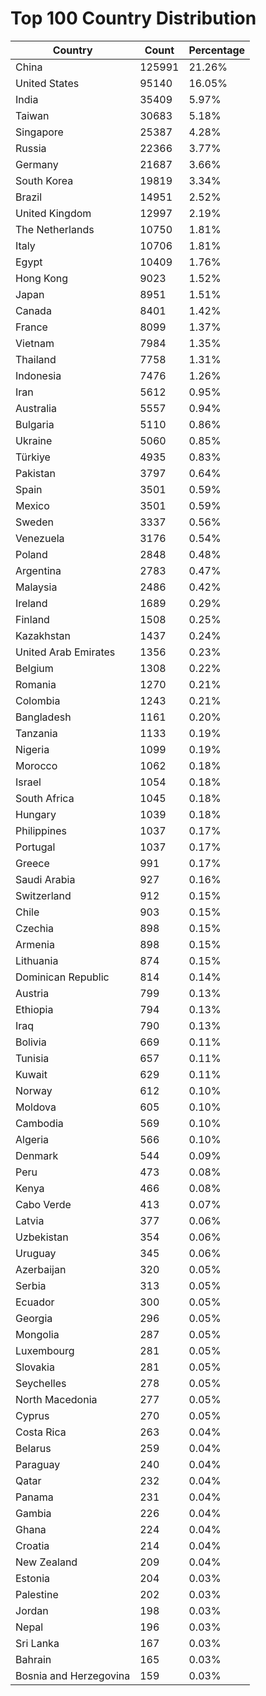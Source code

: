 # Top 100 Country Distribution
| Country | Count | Percentage |
|----|----|----|
| China | 125991 | 21.26% |
| United States | 95140 | 16.05% |
| India | 35409 | 5.97% |
| Taiwan | 30683 | 5.18% |
| Singapore | 25387 | 4.28% |
| Russia | 22366 | 3.77% |
| Germany | 21687 | 3.66% |
| South Korea | 19819 | 3.34% |
| Brazil | 14951 | 2.52% |
| United Kingdom | 12997 | 2.19% |
| The Netherlands | 10750 | 1.81% |
| Italy | 10706 | 1.81% |
| Egypt | 10409 | 1.76% |
| Hong Kong | 9023 | 1.52% |
| Japan | 8951 | 1.51% |
| Canada | 8401 | 1.42% |
| France | 8099 | 1.37% |
| Vietnam | 7984 | 1.35% |
| Thailand | 7758 | 1.31% |
| Indonesia | 7476 | 1.26% |
| Iran | 5612 | 0.95% |
| Australia | 5557 | 0.94% |
| Bulgaria | 5110 | 0.86% |
| Ukraine | 5060 | 0.85% |
| Türkiye | 4935 | 0.83% |
| Pakistan | 3797 | 0.64% |
| Spain | 3501 | 0.59% |
| Mexico | 3501 | 0.59% |
| Sweden | 3337 | 0.56% |
| Venezuela | 3176 | 0.54% |
| Poland | 2848 | 0.48% |
| Argentina | 2783 | 0.47% |
| Malaysia | 2486 | 0.42% |
| Ireland | 1689 | 0.29% |
| Finland | 1508 | 0.25% |
| Kazakhstan | 1437 | 0.24% |
| United Arab Emirates | 1356 | 0.23% |
| Belgium | 1308 | 0.22% |
| Romania | 1270 | 0.21% |
| Colombia | 1243 | 0.21% |
| Bangladesh | 1161 | 0.20% |
| Tanzania | 1133 | 0.19% |
| Nigeria | 1099 | 0.19% |
| Morocco | 1062 | 0.18% |
| Israel | 1054 | 0.18% |
| South Africa | 1045 | 0.18% |
| Hungary | 1039 | 0.18% |
| Philippines | 1037 | 0.17% |
| Portugal | 1037 | 0.17% |
| Greece | 991 | 0.17% |
| Saudi Arabia | 927 | 0.16% |
| Switzerland | 912 | 0.15% |
| Chile | 903 | 0.15% |
| Czechia | 898 | 0.15% |
| Armenia | 898 | 0.15% |
| Lithuania | 874 | 0.15% |
| Dominican Republic | 814 | 0.14% |
| Austria | 799 | 0.13% |
| Ethiopia | 794 | 0.13% |
| Iraq | 790 | 0.13% |
| Bolivia | 669 | 0.11% |
| Tunisia | 657 | 0.11% |
| Kuwait | 629 | 0.11% |
| Norway | 612 | 0.10% |
| Moldova | 605 | 0.10% |
| Cambodia | 569 | 0.10% |
| Algeria | 566 | 0.10% |
| Denmark | 544 | 0.09% |
| Peru | 473 | 0.08% |
| Kenya | 466 | 0.08% |
| Cabo Verde | 413 | 0.07% |
| Latvia | 377 | 0.06% |
| Uzbekistan | 354 | 0.06% |
| Uruguay | 345 | 0.06% |
| Azerbaijan | 320 | 0.05% |
| Serbia | 313 | 0.05% |
| Ecuador | 300 | 0.05% |
| Georgia | 296 | 0.05% |
| Mongolia | 287 | 0.05% |
| Luxembourg | 281 | 0.05% |
| Slovakia | 281 | 0.05% |
| Seychelles | 278 | 0.05% |
| North Macedonia | 277 | 0.05% |
| Cyprus | 270 | 0.05% |
| Costa Rica | 263 | 0.04% |
| Belarus | 259 | 0.04% |
| Paraguay | 240 | 0.04% |
| Qatar | 232 | 0.04% |
| Panama | 231 | 0.04% |
| Gambia | 226 | 0.04% |
| Ghana | 224 | 0.04% |
| Croatia | 214 | 0.04% |
| New Zealand | 209 | 0.04% |
| Estonia | 204 | 0.03% |
| Palestine | 202 | 0.03% |
| Jordan | 198 | 0.03% |
| Nepal | 196 | 0.03% |
| Sri Lanka | 167 | 0.03% |
| Bahrain | 165 | 0.03% |
| Bosnia and Herzegovina | 159 | 0.03% |

